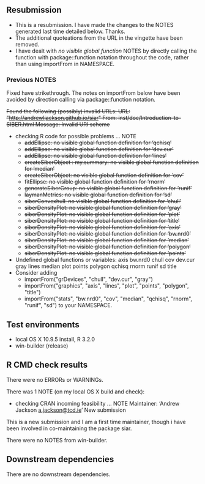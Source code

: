 
## Resubmission

* This is a resubmission. I have made the changes to the NOTES generated last time detailed below. Thanks.
* The additional quoteations from the URL in the vingette have been removed.
* I have dealt with *no visible global function* NOTES by directly calling the function with package::function notation throughout the code, rather than using importFrom in NAMESPACE.


### Previous NOTES

Fixed have strikethrough. The notes on importFrom below have been avoided by direction calling via package::function notation.

~~Found the following (possibly) invalid URLs:
  URL: "http://andrewljackson.github.io/siar"
    From: inst/doc/Introduction-to-SIBER.html
    Message: Invalid URI scheme~~

* checking R code for possible problems ... NOTE
   * ~~addEllipse: no visible global function definition for ‘qchisq’~~
   * ~~addEllipse: no visible global function definition for ‘dev.cur’~~
   * ~~addEllipse: no visible global function definition for ‘lines’~~
   * ~~createSiberObject : my.summary: no visible global function definition
  for ‘median’~~
   * ~~createSiberObject: no visible global function definition for ‘cov’~~
   * ~~fitEllipse: no visible global function definition for ‘rnorm’~~
   * ~~generateSiberGroup: no visible global function definition for ‘runif’~~
   * ~~laymanMetrics: no visible global function definition for ‘sd’~~
   * ~~siberConvexhull: no visible global function definition for ‘chull’~~
   * ~~siberDensityPlot: no visible global function definition for ‘gray’~~
   * ~~siberDensityPlot: no visible global function definition for ‘plot’~~
   * ~~siberDensityPlot: no visible global function definition for ‘title’~~
   * ~~siberDensityPlot: no visible global function definition for ‘axis’~~
   * ~~siberDensityPlot: no visible global function definition for ‘bw.nrd0’~~
   * ~~siberDensityPlot: no visible global function definition for ‘median’~~
   * ~~siberDensityPlot: no visible global function definition for ‘polygon’~~
   * ~~siberDensityPlot: no visible global function definition for ‘points’~~
* Undefined global functions or variables:
  axis bw.nrd0 chull cov dev.cur gray lines median plot points polygon
  qchisq rnorm runif sd title
* Consider adding
   * importFrom("grDevices", "chull", "dev.cur", "gray")
   * importFrom("graphics", "axis", "lines", "plot", "points", "polygon",
             "title")
   * importFrom("stats", "bw.nrd0", "cov", "median", "qchisq", "rnorm",
             "runif", "sd") to your NAMESPACE.


## Test environments
* local OS X 10.9.5 install, R 3.2.0
* win-builder (release)

## R CMD check results
There were no ERRORs or WARNINGs. 

There was 1 NOTE (on my local OS X build and check):

* checking CRAN incoming feasibility ... NOTE
Maintainer: ‘Andrew Jackson <a.jackson@tcd.ie>’
New submission

This is a new submission and I am a first time maintainer, though i have been involved in co-maintaining the package siar.

There were no NOTES from win-builder.

## Downstream dependencies
There are no downstream dependencies.


